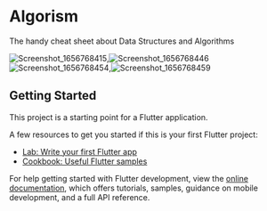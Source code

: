 # Algorism

The handy cheat sheet about Data Structures and Algorithms

![Screenshot_1656768415](https://user-images.githubusercontent.com/70211629/177010463-13116411-d610-4a90-823a-8a27ed136587.png),![Screenshot_1656768446](https://user-images.githubusercontent.com/70211629/177010464-a98d4be6-55ec-4800-9fe6-531304ef8a46.png)
![Screenshot_1656768454](https://user-images.githubusercontent.com/70211629/177010473-43f5cfaa-7c41-4bc5-b472-1f11e5987d89.png),![Screenshot_1656768459](https://user-images.githubusercontent.com/70211629/177010478-02b8186d-09f7-490a-bbf7-6b5dcdb8d2ad.png)




## Getting Started

This project is a starting point for a Flutter application.

A few resources to get you started if this is your first Flutter project:

- [Lab: Write your first Flutter app](https://docs.flutter.dev/get-started/codelab)
- [Cookbook: Useful Flutter samples](https://docs.flutter.dev/cookbook)

For help getting started with Flutter development, view the
[online documentation](https://docs.flutter.dev/), which offers tutorials,
samples, guidance on mobile development, and a full API reference.

